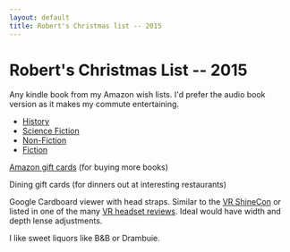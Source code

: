 ```yaml
---
layout: default
title: Robert's Christmas list -- 2015
---
```

# Robert's Christmas List -- 2015

Any kindle book from my Amazon wish lists.
I'd prefer the audio book version as it makes my commute entertaining.

* [History]
* [Science Fiction]
* [Non-Fiction]
* [Fiction]

[Amazon gift cards] (for buying more books)

Dining gift cards (for dinners out at interesting restaurants)

Google Cardboard viewer with head straps. Similar to the [VR ShineCon]
or listed in one of the many [VR headset reviews].
Ideal would have width and depth lense adjustments.

I like sweet liquors like B&B or Drambuie.

[History]: http://www.amazon.com/gp/registry/wishlist/3U62EILWNWA0N/
[Science Fiction]: http://www.amazon.com/gp/registry/wishlist/18I0UWU7837XL/
[Fiction]: http://www.amazon.com/gp/registry/wishlist/X0774K777WYB/
[Non-Fiction]: http://www.amazon.com/gp/registry/wishlist/3RRPBD5NAHSJ9/
[Amazon gift cards]: http://www.amazon.com/gift-cards 
[VR ShineCon]: http://www.amazon.com/SainSonic-SHIECON-Virtual-Reality-Smartphones/dp/B015DZTCI2/
[VR headset reviews]: http://www.hypergridbusiness.com/faq/best-virtual-reality-headsets/

<!-- vim: shiftwidth=2 tabstop=2 autoindent expandtab
-->
